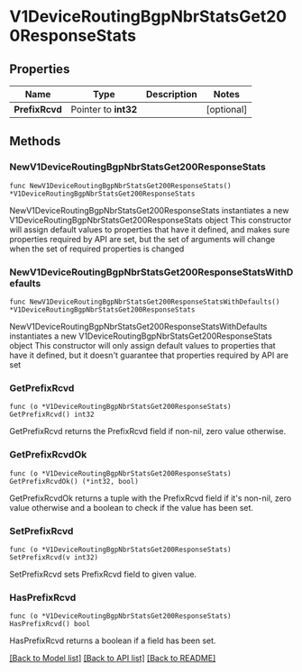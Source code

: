 # V1DeviceRoutingBgpNbrStatsGet200ResponseStats

## Properties

Name | Type | Description | Notes
------------ | ------------- | ------------- | -------------
**PrefixRcvd** | Pointer to **int32** |  | [optional] 

## Methods

### NewV1DeviceRoutingBgpNbrStatsGet200ResponseStats

`func NewV1DeviceRoutingBgpNbrStatsGet200ResponseStats() *V1DeviceRoutingBgpNbrStatsGet200ResponseStats`

NewV1DeviceRoutingBgpNbrStatsGet200ResponseStats instantiates a new V1DeviceRoutingBgpNbrStatsGet200ResponseStats object
This constructor will assign default values to properties that have it defined,
and makes sure properties required by API are set, but the set of arguments
will change when the set of required properties is changed

### NewV1DeviceRoutingBgpNbrStatsGet200ResponseStatsWithDefaults

`func NewV1DeviceRoutingBgpNbrStatsGet200ResponseStatsWithDefaults() *V1DeviceRoutingBgpNbrStatsGet200ResponseStats`

NewV1DeviceRoutingBgpNbrStatsGet200ResponseStatsWithDefaults instantiates a new V1DeviceRoutingBgpNbrStatsGet200ResponseStats object
This constructor will only assign default values to properties that have it defined,
but it doesn't guarantee that properties required by API are set

### GetPrefixRcvd

`func (o *V1DeviceRoutingBgpNbrStatsGet200ResponseStats) GetPrefixRcvd() int32`

GetPrefixRcvd returns the PrefixRcvd field if non-nil, zero value otherwise.

### GetPrefixRcvdOk

`func (o *V1DeviceRoutingBgpNbrStatsGet200ResponseStats) GetPrefixRcvdOk() (*int32, bool)`

GetPrefixRcvdOk returns a tuple with the PrefixRcvd field if it's non-nil, zero value otherwise
and a boolean to check if the value has been set.

### SetPrefixRcvd

`func (o *V1DeviceRoutingBgpNbrStatsGet200ResponseStats) SetPrefixRcvd(v int32)`

SetPrefixRcvd sets PrefixRcvd field to given value.

### HasPrefixRcvd

`func (o *V1DeviceRoutingBgpNbrStatsGet200ResponseStats) HasPrefixRcvd() bool`

HasPrefixRcvd returns a boolean if a field has been set.


[[Back to Model list]](../README.md#documentation-for-models) [[Back to API list]](../README.md#documentation-for-api-endpoints) [[Back to README]](../README.md)


